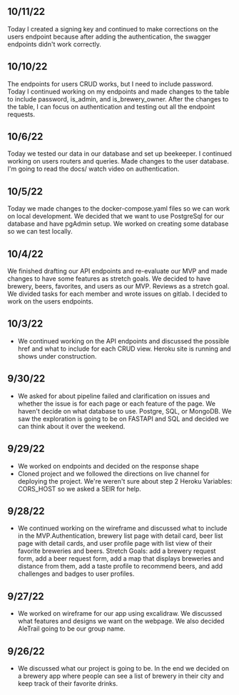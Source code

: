 ## 10/11/22
Today I created a signing key and continued to make corrections on the users endpoint because after adding the authentication, the swagger endpoints didn't work correctly. 

## 10/10/22 
The endpoints for users CRUD works, but I need to include password. Today I continued working on my endpoints and made changes to the table to include password, is_admin, and is_brewery_owner. After the changes to the table, I can focus on authentication and testing out all the endpoint requests.  

## 10/6/22 
Today we tested our data in our database and set up beekeeper. I continued working on users routers and queries. Made changes to the user database. I'm going to read the docs/ watch video on authentication. 

## 10/5/22
Today we made changes to the docker-compose.yaml files so we can work on local development. We decided that we want to use PostgreSql for our database and have pgAdmin setup. We worked on creating some database so we can test locally. 

## 10/4/22
We finished drafting our API endpoints and re-evaluate our MVP and made changes to have some features as stretch goals. We decided to have brewery, beers, favorites, and users as our MVP. Reviews as a stretch goal. We divided tasks for each member and wrote issues on gitlab. I decided to work on the users endpoints. 

## 10/3/22
* We continued working on the API endpoints and discussed the possible href and what to include for each CRUD view. Heroku site is running and shows under construction. 

## 9/30/22
* We asked for about pipeline failed and clarification on issues and whether the issue is for each page or each feature of the page. We haven't decide on what database to use. Postgre, SQL, or MongoDB. We saw the exploration is going to be on FASTAPI and SQL and decided we can think about it over the weekend. 

## 9/29/22
* We worked on endpoints and decided on the response shape 
* Cloned project and we followed the directions on live channel for deploying the project. We're weren't sure about step 2 Heroku Variables: CORS_HOST so we asked a SEIR for help.

## 9/28/22
* We continued working on the wireframe and discussed what to include in the MVP.Authentication, brewery list page with detail card, beer list page with detail cards, and user profile page with list view of their favorite breweries and beers. Stretch Goals: add a brewery request form, add a beer request form, add a map that displays breweries and distance from them, add a taste profile to recommend beers, and add challenges and badges to user profiles.

## 9/27/22 
* We worked on wireframe for our app using excalidraw. We discussed what features and designs we want on the webpage. We also decided AleTrail going to be our group name.

## 9/26/22
* We discussed what our project is going to be. In the end we decided on a brewery app where people can see a list of brewery in their city and keep track of their favorite drinks. 
